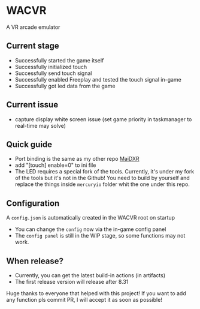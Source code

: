 # WACVR

A VR arcade emulator

## Current stage

- Successfully started the game itself
- Successfully initialized touch
- Successfully send touch signal
- Successfully enabled Freeplay and tested the touch signal in-game
- Successfully got led data from the game

## Current issue
- capture display white screen issue (set game priority in taskmanager to real-time may solve)

## Quick guide

- Port binding is the same as my other repo [MaiDXR](https://github.com/xiaopeng12138/MaiDXR)
- add "[touch] enable=0" to ini file
- The LED requires a special fork of the tools. Currently, it's under my fork of the tools but it's not in the Github! You need to build by yourself and replace the things inside ``mercuryio`` folder whit the one under this repo.

## Configuration

A ``config.json`` is automatically created in the WACVR root on startup

- You can change the ``config`` now via the in-game config panel
- The ``config panel`` is still in the WIP stage, so some functions may not work.

## When release?

- Currently, you can get the latest build-in actions (in artifacts)
- The first release version will release after 8.31

Huge thanks to everyone that helped with this project!
If you want to add any function pls commit PR, I will accept it as soon as possible!